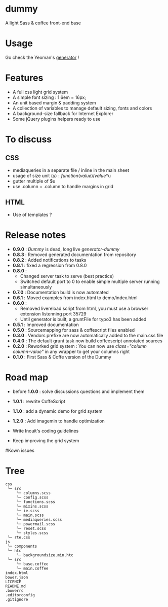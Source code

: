 dummy
=====

A light Sass &amp; coffee front-end base


# Usage

Go check the Yeoman's [generator](https://github.com/in8/generator-dummy) !

# Features

- A full css light grid system
- A simple font sizing : 1.6em = 16px;
- An unit based margin & padding system
- A collection of variables to manage default sizing, fonts and colors
- A background-size fallback for Internet Explorer
- Some jQuery plugins helpers ready to use


# To discuss

## CSS

- mediaqueries in a separate file / inline in the main sheet
- usage of size unit ($u) : function(value) / value*$u
- gutter multiple of $u
- use .column + .column to handle margins in grid

## HTML

- Use of templates ?


# Release notes

- **0.9.0** : *Dummy* is dead, long live *generator-dummy*
- **0.8.3** : Removed generated documentation from repository
- **0.8.2** : Added notifications to tasks
- **0.8.1** : fixed a regression from 0.8.0
- **0.8.0** :
  - Changed server task to serve (best practice)
  - Switched default port to 0 to enable simple multiple server running simultaneously
- **0.7.0** :    Documentation build is now automated
- **0.6.1** :    Moved examples from index.html to demo/index.html
- **0.6.0** :
  - Removed livereload script from html, you must use a browser extension listenning port 35729
  - Until generator is built, a gruntFile for typo3 has been added
- **0.5.1** :    Improved documentation
- **0.5.0** :    Sourcemapping for sass & coffescript files enabled
- **0.3.0** :    Vendors prefixe are now automatically added to the main.css file
- **0.4.0** :    The default grunt task now build coffeescript annotated sources
- **0.2.0** :    Reworked grid system : You can now use *class="column column-value"* in any wrapper to get your columns right
- **0.1.0** :    First Sass & Coffe version of the Dummy


# Road map

- before **1.0.0** : solve discussions questions and implement them
- **1.0.1** : rewrite CoffeScript
- **1.1.0** : add a dynamic demo for grid system
- **1.2.0** : Add imagemin to handle optimization


- Write Inouit's coding guidelines
- Keep improving the grid system


#Kown issues


# Tree

    css
     └─ src
         └─ columns.scss
         └─ config.scss
         └─ functions.scss
         └─ mixins.scss
         └─ ie.scss
         └─ main.scss
         └─ mediaqueries.scss
         └─ powermail.scss
         └─ reset.scss
         └─ styles.scss
     └─ rte.css
    js
     └─ components
     └─ htc
         └─ backgroundsize.min.htc
     └─ src
         └─ base.coffee
         └─ main.coffee
    index.html
    bower.json
    LICENCE
    README.md
    .bowerrc
    .editorconfig
    .gitignore